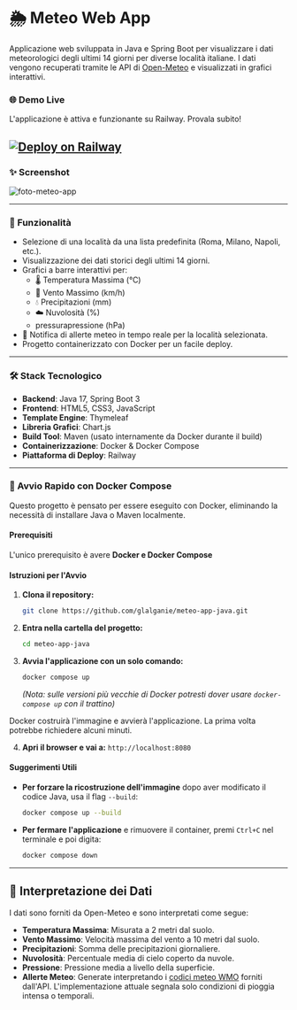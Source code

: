 # 🌦️ Meteo Web App



Applicazione web sviluppata in Java e Spring Boot per visualizzare i dati meteorologici degli ultimi 14 giorni per diverse località italiane. I dati vengono recuperati tramite le API di [Open-Meteo](https://open-meteo.com/) e visualizzati in grafici interattivi.

### 🌐 Demo Live

 L'applicazione è attiva e funzionante su Railway. Provala subito!


[![Deploy on Railway](https://railway.app/button.svg)](http://metro.proxy.rlwy.net:28101/)
---

### ✨ Screenshot


![foto-meteo-app](https://github.com/user-attachments/assets/f7ff5118-e066-487e-aa1c-1f91ead85ac4)


---

### 🚀 Funzionalità

-   Selezione di una località da una lista predefinita (Roma, Milano, Napoli, etc.).
-   Visualizzazione dei dati storici degli ultimi 14 giorni.
-   Grafici a barre interattivi per:
    -   🌡️ Temperatura Massima (°C)
    -   💨 Vento Massimo (km/h)
    -   💧 Precipitazioni (mm)
    -   ☁️ Nuvolosità (%)
    -    pressurapressione (hPa)
-   🔔 Notifica di allerte meteo in tempo reale per la località selezionata.
-   Progetto containerizzato con Docker per un facile deploy.

---

### 🛠️ Stack Tecnologico

-   **Backend**: Java 17, Spring Boot 3
-   **Frontend**: HTML5, CSS3, JavaScript
-   **Template Engine**: Thymeleaf
-   **Libreria Grafici**: Chart.js
-   **Build Tool**: Maven (usato internamente da Docker durante il build)
-   **Containerizzazione**: Docker & Docker Compose
-   **Piattaforma di Deploy**: Railway
---

### 🚀 Avvio Rapido con Docker Compose

Questo progetto è pensato per essere eseguito con Docker, eliminando la necessità di installare Java o Maven localmente.

#### Prerequisiti

L'unico prerequisito è avere **Docker e Docker Compose** 


#### Istruzioni per l'Avvio

1.  **Clona il repository:**
    ```bash
    git clone https://github.com/glalganie/meteo-app-java.git
    ```

2.  **Entra nella cartella del progetto:**
    ```bash
    cd meteo-app-java
    ```

3.  **Avvia l'applicazione con un solo comando:**
    ```bash
    docker compose up
    ```
    *(Nota: sulle versioni più vecchie di Docker potresti dover usare `docker-compose up` con il trattino)*

Docker costruirà l'immagine e avvierà l'applicazione. La prima volta potrebbe richiedere alcuni minuti.

4.  **Apri il browser e vai a:**
    `http://localhost:8080`

#### Suggerimenti Utili

*   **Per forzare la ricostruzione dell'immagine** dopo aver modificato il codice Java, usa il flag `--build`:
    ```bash
    docker compose up --build
    ```
*   **Per fermare l'applicazione** e rimuovere il container, premi `Ctrl+C` nel terminale e poi digita:
    ```bash
    docker compose down
    ```

---



## 📖 Interpretazione dei Dati

I dati sono forniti da Open-Meteo e sono interpretati come segue:

-   **Temperatura Massima**: Misurata a 2 metri dal suolo.
-   **Vento Massimo**: Velocità massima del vento a 10 metri dal suolo.
-   **Precipitazioni**: Somma delle precipitazioni giornaliere.
-   **Nuvolosità**: Percentuale media di cielo coperto da nuvole.
-   **Pressione**: Pressione media a livello della superficie.
-   **Allerte Meteo**: Generate interpretando i [codici meteo WMO](https://www.datameteo.com/meteo/dati_meteo_attuali.html) forniti dall'API. L'implementazione attuale segnala solo condizioni di pioggia intensa o temporali.
